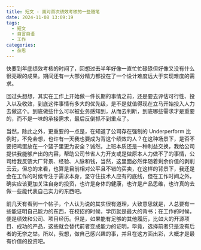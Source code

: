 ```yaml
---
title: 短文 - 面对首次绩效考核的一些随笔
date: 2024-11-08 13:09:19
tags:
  - 短文
  - 自言自语
  - 工作
categories:
  - 杂思
---
```


快要到年底绩效考核的时间了，回想过去半年好像一直忙忙碌碌但好像又没有什么很亮眼的成果。期间还有一大部分精力都投在了一个设计难度远大于实现难度的需求。

回过头想想，其实在工作上开始做一件长期的事情之前，还是要去评估可行性、投入以及收效，到底这件事情有多大的优先级，是不是就值得现在立马开始投入人力去做这个。到底做些什么可以被业务感知到，从而去判断，到底哪些需求才是重要的，而不是一味的承接需求，最后反倒抓不到重点了。

当然，除此之外，更重要的一点是，在知道了公司存在强制的 Underperform 比例时，不免会想，也许有一天我也要成为背这个绩效的人？在这种场景下，是否不要把鸡蛋放在一个篮子里更为安全？诚然，上班本质还是一种利益交换，我给公司提供我能够产出的内容，帮助公司节省人力开支或是做原本人力做不了的事情，公司给我反馈大厂背景、经验、人脉和钱，当然，这里面必然伴随着剩余价值的剥削云云，但总的来看，也算是目前相对公平且不错的买卖，在这样的背景下，我还是会在工作的时候专注于需求本身，坚守住技术人应有的底线，但在工作时间之外，确实应该更加关注自身的投资，也许是身体的健康，也许是产品思维，也许真的去做一些能代表自己实力的东西吧。

前几天有看到一个帖子，个人认为说的其实很有道理，大致意思就是，人总要有一些能证明自己能力的东西，在校招的时候，学历就是最大的背书；在工作的时候，便是绩效和公司、项目经历。但是，如果能有足够的其他履历，比如大的开源项目、成功的产品，这些就会替代前者变成能力的证明，毕竟，选择前者只是没有后者的无奈之举。所以，我想，做自己感兴趣的事，并且在这方面出彩，大概才是最有价值的投资吧。

